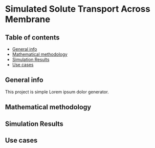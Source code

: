 # Simulated Solute Transport Across Membrane 


## Table of contents
* [General info](#general-info)
* [Mathematical methodology](#methodology)
* [Simulation Results](#Results)
* [Use cases](#UseCases)


## General info
This project is simple Lorem ipsum dolor generator.


## Mathematical methodology


## Simulation Results


## Use cases
